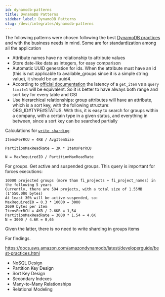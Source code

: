 ```yaml
---
id: dynamodb-patterns
title: DynamoDB Patterns
sidebar_label: DynamoDB Patterns
slug: /devs/integrates/dynamodb-patterns
---
```


The following patterns were chosen following the best
[DynamoDB practices](https://docs.aws.amazon.com/amazondynamodb/latest/developerguide/bp-relational-modeling.html)
and with the business needs in mind. Some are for standardization among all the application

* Attribute names have no relationship to attribute values
* Store date-like data as integers, for easy comparison
* Automatic UUID generation for ids. 
When the attribute must have an id
(this is not applicable to available_groups since it is a simple string value),
it should be an uuid4.
* According to [official documentation](https://forums.aws.amazon.com/thread.jspa?threadID=93743)
the latency of a `get_item` vs a `query limit=1` will be equivalent. 
So it is better to have always both range and sort key for every table and GSI
* Use hierarchical relationships: group attributes will have an attribute, 
which is a sort key, with the following structure: ORG_ID#TYPE#STATUS. 
With this, it is easy to search for groups within a company, 
with a certain type in a given status, and everything in between, 
since a sort key can be searched partially

Calculations for [`write sharding`](https://docs.aws.amazon.com/amazondynamodb/latest/developerguide/bp-modeling-nosql-B.html):
```
ItemsPerRCU = 4KB / AvgItemSize

PartitionMaxReadRate = 3K * ItemsPerRCU

N = MaxRequiredIO / PartitionMaxReadRate
```

For groups. Get active and suspended groups. This query is important for forces executions:
```
10000 projected groups (more than fi_projects + fi_project_names) in the following 5 years
Currently, there are 594 projects, with a total size of 1.55MB (1'550.000 bytes)
At least 30% will be active-suspended, so:
MaxRequiredIO = 0.3 * 10000 = 3000
2609 bytes per item
ItemsPerRCU = 4KB / 2.6KB = 1,54
PartitionMaxReadRate = 3000 * 1,54 = 4.6K
N = 3000 / 4.6K = 0,65
```
Given the latter, there is no need to write sharding in groups items


For findings. 

https://docs.aws.amazon.com/amazondynamodb/latest/developerguide/best-practices.html
- NoSQL Design
- Partition Key Design
- Sort Key Design
- Secondary Indexes
- Many-to-Many Relationships
- Relational Modeling
